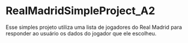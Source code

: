 # RealMadridSimpleProject_A2
Esse simples projeto utiliza uma lista de jogadores do Real Madrid para responder ao usuário os dados do jogador que ele escolheu.

